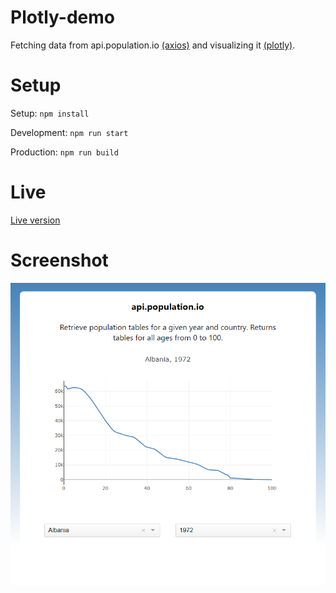 # Plotly-demo
Fetching data from api.population.io [(axios)](https://github.com/axios/axios/) and visualizing it [(plotly)](https://github.com/plotly/react-plotly.js).

# Setup
Setup: ```npm install```

Development: ```npm run start```

Production: ```npm run build```
# Live
[Live version](https://tuhnik.github.io/plotly-demo/)
# Screenshot
![Screenshot](/screenshots/screenshot1.png?raw=true)